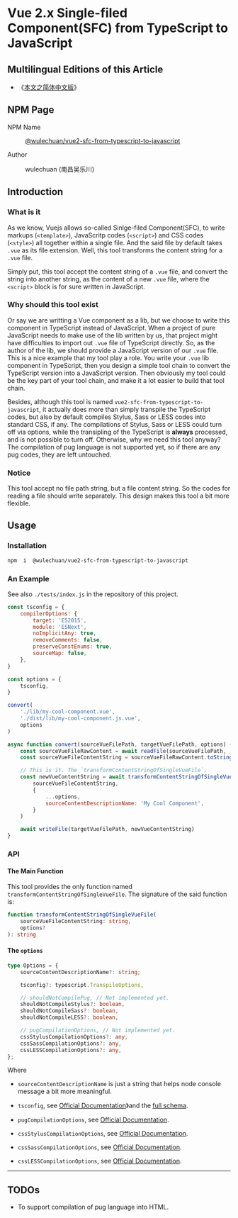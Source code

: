 # Vue 2.x Single-filed Component(SFC) from TypeScript to JavaScript

<link rel="stylesheet" href="./documents/styles/wulechuan-styles-for-html-via-markdown--vscode.default.min.css">


## Multilingual Editions of this Article

- 《[本文之简体中文版](./ReadMe.md)》




## NPM Page

<dl>
<dt>NPM Name</dt>
<dd>

[@wulechuan/vue2-sfc-from-typescript-to-javascript](https://www.npmjs.com/package/@wulechuan/vue2-sfc-from-typescript-to-javascript)

</dd>
<dt>Author</dt>
<dd><p>wulechuan (南昌吴乐川)</p></dd>
</dl>





## Introduction

### What is it

As we know, Vuejs allows so-called Sinlge-filed Component(SFC), to write markups (`<template>`), JavaScritp codes (`<script>`) and CSS codes (`<style>`) all together within a single file. And the said file by default takes `.vue` as its file extension. Well, this tool transforms the content string for a `.vue` file.

Simply put, this tool accept the content string of a `.vue` file, and convert the string into another string, as the content of a new `.vue` file, where the `<script>` block is for sure written in JavaScript.




### Why should this tool exist

Or say we are writting a Vue component as a lib, but we choose to write this component in TypeScript instead of JavaScript. When a project of pure JavaScript needs to make use of the lib written by us, that project might have difficulties to import out `.vue` file of TypeScript directly. So, as the author of the lib, we should provide a JavaScript version of our `.vue` file. This is a nice example that my tool play a role. You write your `.vue` lib component in TypeScript, then you design a simple tool chain to convert the TypeScript version into a JavaScript version. Then obviously my tool could be the key part of your tool chain, and make it a lot easier to build that tool chain.


Besides, although this tool is named `vue2-sfc-from-typescript-to-javascript`, it actually does more than simply transpile the TypeScript codes, but also by default compiles Stylus, Sass or LESS codes into standard CSS, if any. The compilations of Stylus, Sass or LESS could turn off via options, while the transipling of the TypeScript is **always** processed, and is not possible to turn off. Otherwise, why we need this tool anyway? The compilation of pug language is not supported yet, so if there are any pug codes, they are left untouched.


### Notice

This tool accept no file path string, but a file content string. So the codes for reading a file should write separately. This design makes this tool a bit more flexible.






## Usage

### Installation

```sh
npm  i  @wulechuan/vue2-sfc-from-typescript-to-javascript
```


### An Example

See also `./tests/index.js` in the repository of this project.

```js
const tsconfig = {
    compilerOptions: {
        target: 'ES2015',
        module: 'ESNext',
        noImplicitAny: true,
        removeComments: false,
        preserveConstEnums: true,
        sourceMap: false,
    },
}

const options = {
    tsconfig,
}

convert(
    './lib/my-cool-component.vue',
    './dist/lib/my-cool-component.js.vue',
    options
)

async function convert(sourceVueFilePath, targetVueFilePath, options) {
    const sourceVueFileRawContent = await readFile(sourceVueFilePath, 'utf8')
    const sourceVueFileContentString = sourceVueFileRawContent.toString()

    // This is it. The `transformContentStringOfSingleVueFile`.
    const newVueContentString = await transformContentStringOfSingleVueFile(
        sourceVueFileContentString,
        {
            ...options,
            sourceContentDescriptionName: 'My Cool Component',
        }
    )

    await writeFile(targetVueFilePath, newVueContentString)
}
```



### API

#### The Main Function

This tool provides the only function named `transformContentStringOfSingleVueFile`. The signature of the said function is:

```ts
function transformContentStringOfSingleVueFile(
    sourceVueFileContentString: string,
    options?
): string
```


#### The `options`

```ts
type Options = {
    sourceContentDescriptionName?: string;

    tsconfig?: typescript.TranspileOptions,

    // shouldNotCompilePug, // Not implemented yet.
    shouldNotCompileStylus?: boolean,
    shouldNotCompileSass?: boolean,
    shouldNotCompileLESS?: boolean,

    // pugCompilationOptions, // Not implemented yet.
    cssStylusCompilationOptions?: any,
    cssSassCompilationOptions?: any,
    cssLESSCompilationOptions?: any,
};
```

Where

- `sourceContentDescriptionName` is just a string that helps node console message a bit more meaningful.

- `tsconfig`, see [Official Documentation](http://www.typescriptlang.org/docs/handbook/tsconfig-json.html)》and the [full schema](http://json.schemastore.org/tsconfig).

- `pugCompilationOptions`, see [Official Documentation](https://pugjs.org/api/reference.html#pugcompilesource-options).

- `cssStylusCompilationOptions`, see [Official Documentation](https://stylus-lang.com/docs/js.html).

- `cssSassCompilationOptions`, see [Official Documentation](https://sass-lang.com/documentation/js-api#options).

- `cssLESSCompilationOptions`, see [Official Documentation](http://lesscss.org/usage/#programmatic-usage).





---

## TODOs

-   To support compilation of pug language into HTML.


